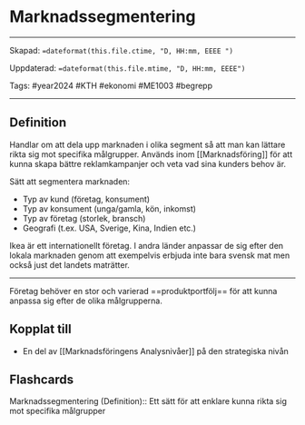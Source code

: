 # Marknadssegmentering

---
Skapad: `=dateformat(this.file.ctime, "D, HH:mm, EEEE ")`

Uppdaterad: `=dateformat(this.file.mtime, "D, HH:mm, EEEE")`

Tags: #year2024 #KTH #ekonomi #ME1003 #begrepp

---

## Definition

Handlar om att dela upp marknaden i olika segment så att man kan lättare rikta sig mot specifika målgrupper. Används inom [[Marknadsföring]] för att kunna skapa bättre reklamkampanjer och veta vad sina kunders behov är.

Sätt att segmentera marknaden:

- Typ av kund (företag, konsument)
- Typ av konsument (unga/gamla, kön, inkomst)
- Typ av företag (storlek, bransch)
- Geografi (t.ex. USA, Sverige, Kina, Indien etc.)

Ikea är ett internationellt företag. I andra länder anpassar de sig efter den lokala marknaden genom att exempelvis erbjuda inte bara svensk mat men också just det landets maträtter.

---

Företag behöver en stor och varierad ==produktportfölj== för att kunna anpassa sig efter de olika målgrupperna.

## Kopplat till

- En del av [[Marknadsföringens Analysnivåer]] på den strategiska nivån

## Flashcards

Marknadssegmentering (Definition):: Ett sätt för att enklare kunna rikta sig mot specifika målgrupper
<!--SR:!2024-02-22,17,290-->
